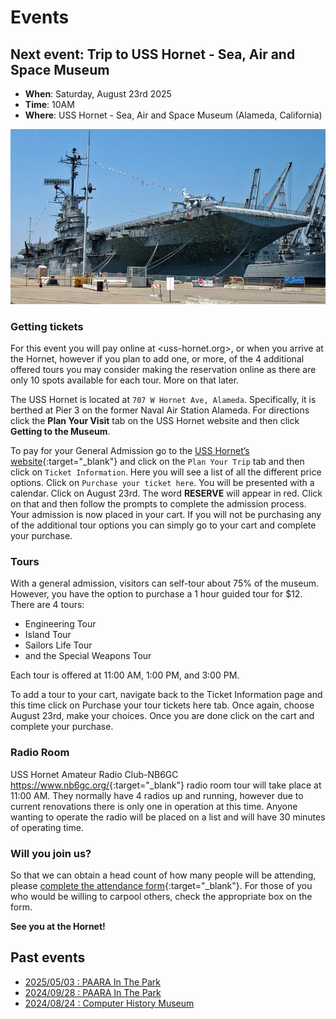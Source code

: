 # Events

## Next event: Trip to USS Hornet - Sea, Air and Space Museum

* **When**: Saturday, August 23rd 2025
* **Time**: 10AM
* **Where**: USS Hornet - Sea, Air and Space Museum (Alameda, California)

![USS_Hornet_Alameda_CA.jpg](/events/images/USS_Hornet_Alameda_CA.jpg)

### Getting tickets

For this event you will pay online at <uss-hornet.org>, or when you arrive at the Hornet, however if you plan to add one, or more, of the 4 additional offered tours you may consider making the reservation online as there are only 10 spots available for each tour.  More on that later.

The USS Hornet is located at `707 W Hornet Ave, Alameda`.  Specifically, it is berthed at Pier 3 on the former Naval Air Station Alameda.  For directions click the **Plan Your Visit** tab on the USS Hornet website and then click **Getting to the Museum**.

To pay for your General Admission go to the [USS Hornet’s website](https://uss-hornet.org/){:target="_blank"} and click on the `Plan Your Trip` tab and then click on `Ticket Information`.  Here you will see a list of all the different price options. Click on `Purchase your ticket here`.  You will be presented with a calendar.  Click on August 23rd.  The word **RESERVE** will appear in red.  Click on that and then follow the prompts to complete the admission process.  Your admission is now placed in your cart.  If you will not be purchasing any of the additional tour options you can simply go to your cart and complete your purchase.

### Tours

With a general admission, visitors can self-tour about 75% of the museum.  However, you have the option to purchase a 1 hour guided tour for $12. There are 4 tours:

* Engineering Tour
* Island Tour
* Sailors Life Tour
* and the Special Weapons Tour

Each tour is offered at 11:00 AM, 1:00 PM, and 3:00 PM.

To add a tour to your cart, navigate back to the Ticket Information page and this time click on Purchase your tour tickets here tab.  Once again, choose August 23rd, make your choices.  Once you are done click on the cart and complete your purchase.

### Radio Room

USS Hornet Amateur Radio Club-NB6GC <https://www.nb6gc.org/>{:target="_blank"} radio room tour will take place at 11:00 AM.  They normally have 4 radios up and running, however due to current renovations there is only one in operation at this time.  Anyone wanting to operate the radio will be placed on a list and will have 30 minutes of operating time.

### Will you join us?

So that we can obtain a head count of how many people will be attending, please [complete the attendance form](https://forms.gle/Ju1QyAf3w6MSEzYe9){:target="_blank"}.  For those of you who would be willing to carpool others, check the appropriate box on the form.

**See you at the Hornet!**

## Past events

* [2025/05/03 : PAARA In The Park](/events/20250503.html)
* [2024/09/28 : PAARA In The Park](events/20240928.html)
* [2024/08/24 : Computer History Museum](events/20240824.html)
